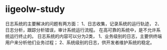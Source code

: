 # iigeolw-study
日志系统的主要解决的问题有两方面：
1、日志收集，记录系统的运行轨迹，
2、日志分析，跟踪分析错误，审计系统运行流程。
在高可靠的系统中，是不允许系统运行终止的。
日志系统的内容可以分为2类，
1、业务级别的日志，主要供终端用户来分析他们业务过程；
2、系统级别的日志，供开发者维护系统的稳定。
